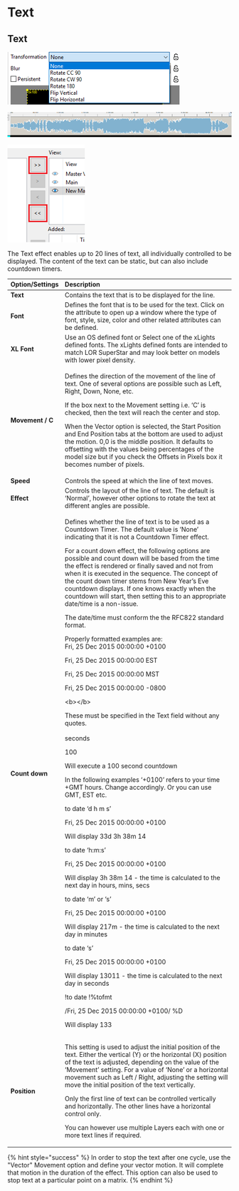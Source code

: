 # Text

## Text

![Icon](../../.gitbook/assets/image%20%28172%29.png)

![Sequencer Grid](../../.gitbook/assets/image%20%28137%29.png)

![](../../.gitbook/assets/image%20%28200%29.png)

The Text effect enables up to 20 lines of text, all individually controlled to be displayed. The content of the text can be static, but can also include countdown timers.

<table>
  <thead>
    <tr>
      <th style="text-align:left">Option/Settings</th>
      <th style="text-align:left">Description</th>
    </tr>
  </thead>
  <tbody>
    <tr>
      <td style="text-align:left"><b>Text</b>
      </td>
      <td style="text-align:left">Contains the text that is to be displayed for the line.</td>
    </tr>
    <tr>
      <td style="text-align:left"><b>Font</b>
      </td>
      <td style="text-align:left">Defines the font that is to be used for the text. Click on the attribute
        to open up a window where the type of font, style, size, color and other
        related attributes can be defined.</td>
    </tr>
    <tr>
      <td style="text-align:left"><b>XL Font</b>
      </td>
      <td style="text-align:left">Use an OS defined font or Select one of the xLights defined fonts. The
        xLights defined fonts are intended to match LOR SuperStar and may look
        better on models with lower pixel density.</td>
    </tr>
    <tr>
      <td style="text-align:left"><b>Movement / C</b>
      </td>
      <td style="text-align:left">
        <p>Defines the direction of the movement of the line of text. One of several
          options are possible such as Left, Right, Down, None, etc.</p>
        <p>If the box next to the Movement setting i.e. &#x2018;C&#x2019; is checked,
          then the text will reach the center and stop.</p>
        <p></p>
        <p>When the Vector option is selected, the Start Position and End Position
          tabs at the bottom are used to adjust the motion. 0,0 is the middle position.
          It defaults to offsetting with the values being percentages of the model
          size but if you check the Offsets in Pixels box it becomes number of pixels.</p>
      </td>
    </tr>
    <tr>
      <td style="text-align:left"><b>Speed</b>
      </td>
      <td style="text-align:left">Controls the speed at which the line of text moves.</td>
    </tr>
    <tr>
      <td style="text-align:left"><b>Effect</b>
      </td>
      <td style="text-align:left">Controls the layout of the line of text. The default is &#x2018;Normal&#x2019;,
        however other options to rotate the text at different angles are possible.</td>
    </tr>
    <tr>
      <td style="text-align:left"><b>Count down</b>
      </td>
      <td style="text-align:left">
        <p>Defines whether the line of text is to be used as a Countdown Timer. The
          default value is &#x2018;None&#x2019; indicating that it is not a Countdown
          Timer effect.</p>
        <p></p>
        <p>For a count down effect, the following options are possible and count
          down will be based from the time the effect is rendered or finally saved
          and not from when it is executed in the sequence. The concept of the count
          down timer stems from New Year&#x2019;s Eve countdown displays. If one
          knows exactly when the countdown will start, then setting this to an appropriate
          date/time is a non-issue.
          <br />
        </p>
        <p>The date/time must conform the the RFC822 standard format.</p>
        <p>Properly formatted examples are:
          <br />Fri, 25 Dec 2015 00:00:00 +0100</p>
        <p>Fri, 25 Dec 2015 00:00:00 EST</p>
        <p>Fri, 25 Dec 2015 00:00:00 MST</p>
        <p>Fri, 25 Dec 2015 00:00:00 -0800</p>
        <p>&lt;b&gt;&lt;/b&gt;</p>
        <p>These must be specified in the Text field without any quotes.
          <br />
          <br />seconds</p>
        <p>100</p>
        <p>Will execute a 100 second countdown
          <br />
        </p>
        <p>In the following examples &#x2018;+0100&#x2019; refers to your time +GMT
          hours. Change accordingly. Or you can use GMT, EST etc.</p>
        <p></p>
        <p>to date &#x2018;d h m s&#x2019;</p>
        <p>Fri, 25 Dec 2015 00:00:00 +0100</p>
        <p>Will display 33d 3h 38m 14</p>
        <p></p>
        <p>to date &#x2018;h:m:s&#x2019;</p>
        <p>Fri, 25 Dec 2015 00:00:00 +0100</p>
        <p>Will display 3h 38m 14 - the time is calculated to the next day in hours,
          mins, secs</p>
        <p></p>
        <p>to date &#x2018;m&#x2019; or &#x2018;s&#x2019;</p>
        <p>Fri, 25 Dec 2015 00:00:00 +0100</p>
        <p>Will display 217m - the time is calculated to the next day in minutes</p>
        <p></p>
        <p>to date &#x2018;s&#x2019;</p>
        <p>Fri, 25 Dec 2015 00:00:00 +0100</p>
        <p>Will display 13011 - the time is calculated to the next day in seconds</p>
        <p></p>
        <p>!to date !%tofmt</p>
        <p>/Fri, 25 Dec 2015 00:00:00 +0100/ %D</p>
        <p>Will display 133
          <br />
        </p>
      </td>
    </tr>
    <tr>
      <td style="text-align:left"><b>Position</b>
      </td>
      <td style="text-align:left">
        <p>This setting is used to adjust the initial position of the text. Either
          the vertical (Y) or the horizontal (X) position of the text is adjusted,
          depending on the value of the &#x2018;Movement&#x2019; setting. For a value
          of &#x2018;None&#x2019; or a horizontal movement such as Left / Right,
          adjusting the setting will move the initial position of the text vertically.
          <br
          />
        </p>
        <p>Only the first line of text can be controlled vertically and horizontally.
          The other lines have a horizontal control only.
          <br />
        </p>
        <p>You can however use multiple Layers each with one or more text lines if
          required.</p>
      </td>
    </tr>
  </tbody>
</table>{% hint style="success" %}
In order to stop the text after one cycle, use the "Vector" Movement option and define your vector motion.  It will complete that motion in the duration of the effect. This option can also be used to stop text at a particular point on a matrix.
{% endhint %}

